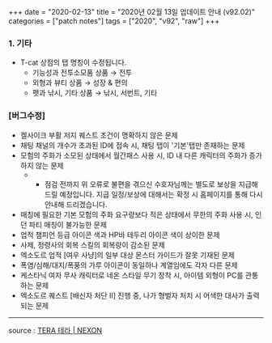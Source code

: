 +++
date = "2020-02-13"
title = "2020년 02월 13일 업데이트 안내 (v92.02)"
categories = ["patch notes"]
tags = ["2020", "v92", "raw"]
+++

### 1. 기타
- T-cat 상점의 탭 명칭이 수정됩니다.
  - 기능성과 전투소모품 상품 → 전투
  - 외형과 뷰티 상품 → 성장 & 편의
  - 펫과 낚시, 기타 상품 → 낚시, 서번트, 기타

### [버그수정]
- 켈사이크 부활 저지 퀘스트 조건이 명확하지 않은 문제
- 채팅 채널의 개수가 초과된 ID에 접속 시, 채팅 탭이 '기본'탭만 존재하는 문제
- 모험의 주화가 소모된 상태에서 월간패스 사용 시, ID 내 다른 캐릭터의 주화가 증가하지 않는 문제
  - * 점검 전까지 위 오류로 불편을 겪으신 수호자님께는 별도로 보상을 지급해드릴 예정입니다. 지급 일정/보상에 대해서는 확정 시 홈페이지를 통해 다시 안내해 드리겠습니다.
- 매칭에 필요한 기본 모험의 주화 요구량보다 적은 상태에서 무한의 주화 사용 시, 인던 파티 매칭이 불가능한 문제
- 업적 챔피언 등급 아이콘 색과 HP바 테두리 아이콘 색이 상이한 문제
- 사제, 정령사의 회복 스킬의 회복량이 감소된 문제
- 엑소도르 업적 [여우 사냥]의 일부 대상 몬스터 가이드가 잘못 기재된 문제
- 폭염/심해/대지/폭풍의 가루 아이콘이 동일하나 계열임에도 각자 다른 문제
- 케스타닉 여자 무사 캐릭터로 네온 스타일 무기 장착 시, 아이템 외형이 PC를 관통하는 문제
- 엑소도르 퀘스트 [배신자 처단 II] 진행 중, 나가 형벌자 처치 시 어색한 대사가 출력되는 문제

----

source : [TERA 테라 | NEXON](http://tera.nexon.com/news/update/view.aspx?n4articlesn=427)
